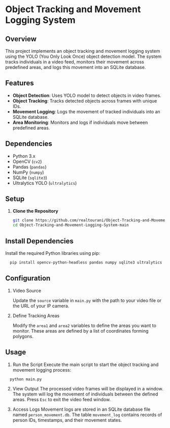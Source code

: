 # Object Tracking and Movement Logging System

## Overview

This project implements an object tracking and movement logging system using the YOLO (You Only Look Once) object detection model. The system tracks individuals in a video feed, monitors their movement across predefined areas, and logs this movement into an SQLite database.

## Features

- **Object Detection**: Uses YOLO model to detect objects in video frames.
- **Object Tracking**: Tracks detected objects across frames with unique IDs.
- **Movement Logging**: Logs the movement of tracked individuals into an SQLite database.
- **Area Monitoring**: Monitors and logs if individuals move between predefined areas.

## Dependencies

- Python 3.x
- OpenCV (`cv2`)
- Pandas (`pandas`)
- NumPy (`numpy`)
- SQLite (`sqlite3`)
- Ultralytics YOLO (`ultralytics`)

## Setup

1. **Clone the Repository**

   ```sh
   git clone https://github.com/realtourani/Object-Tracking-and-Movement-Logging-System.git
   cd Object-Tracking-and-Movement-Logging-System-main

## Install Dependencies
Install the required Python libraries using pip:
```sh
  pip install opencv-python-headless pandas numpy sqlite3 ultralytics
  ```

## Configuration
1. Video Source

   Update the `source` variable in `main.py` with the path to your video file or the URL of your IP camera.

2. Define Tracking Areas

   Modify the `area1` and `area2` variables to define the areas you want to monitor. These areas are defined by a list of coordinates forming polygons.

## Usage
1. Run the Script
  Execute the main script to start the object tracking and movement logging process:
  ```sh
    python main.py
  ```
2. View Output
The processed video frames will be displayed in a window. The system will log the movement of individuals between the defined areas. Press `Esc` to exit the video feed window.

3. Access Logs
Movement logs are stored in an SQLite database file named `person_movement.db`. The table `movement_log` contains records of person IDs, timestamps, and their movement states.








